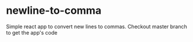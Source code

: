 # newline-to-comma
Simple react app to convert new lines to commas. Checkout master branch to get the app's code
